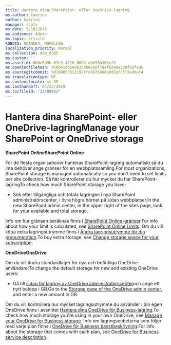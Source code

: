 ```yaml
---
title: Hantera dina SharePoint- eller OneDrive-lagring
ms.author: kaarins
author: kaarins
manager: scotv
ms.date: 5/18/2018
ms.audience: Admin
ms.topic: article
ROBOTS: NOINDEX, NOFOLLOW
localization_priority: Normal
ms.collection: Adm_O365
ms.custom: ''
ms.assetid: 8b0e6b9b-67c9-4716-8602-ebb58b364ef9
ms.openlocfilehash: 450b416b5e0635bb8868f7eaf8296930af68f1a5
ms.sourcegitcommit: 9d78905c512192ffc4675468abd2efc5f2e4baf4
ms.translationtype: MT
ms.contentlocale: sv-SE
ms.lasthandoff: 04/23/2019
ms.locfileid: "32408952"
---
```

# <a name="manage-your-sharepoint-or-onedrive-storage"></a><span data-ttu-id="878a4-102">Hantera dina SharePoint- eller OneDrive-lagring</span><span class="sxs-lookup"><span data-stu-id="878a4-102">Manage your SharePoint or OneDrive storage</span></span>

 <span data-ttu-id="878a4-103">**SharePoint Online**</span><span class="sxs-lookup"><span data-stu-id="878a4-103">**SharePoint Online**</span></span>
  
<span data-ttu-id="878a4-104">För de flesta organisationer hanteras SharePoint-lagring automatiskt så du inte behöver ange gränser för en webbplatssamling.</span><span class="sxs-lookup"><span data-stu-id="878a4-104">For most organizations, SharePoint storage is managed automatically so you don't need to set limits per site collection.</span></span> <span data-ttu-id="878a4-105">Så här kontrollerar du hur mycket du har SharePoint-lagring</span><span class="sxs-lookup"><span data-stu-id="878a4-105">To check how much SharePoint storage you have:</span></span>
  
- <span data-ttu-id="878a4-106">Sök efter tillgängliga och totala lagringen i nya SharePoint administratörscenter, i övre högra hörnet på sidan webbplatser.</span><span class="sxs-lookup"><span data-stu-id="878a4-106">In the new SharePoint admin center, in the upper right of the sites page, look for your available and total storage.</span></span>
    
<span data-ttu-id="878a4-107">Info om hur gränsen beräknas finns i [SharePoint Online-gränser](https://go.microsoft.com/fwlink/p/?LinkID=856113).</span><span class="sxs-lookup"><span data-stu-id="878a4-107">For info about how your limit is calculated, see [SharePoint Online Limits](https://go.microsoft.com/fwlink/p/?LinkID=856113).</span></span> <span data-ttu-id="878a4-108">Om du vill köpa extra lagringsutrymme finns i [Ändra lagringsutrymme för din prenumeration](https://go.microsoft.com/fwlink/?linkid=866428).</span><span class="sxs-lookup"><span data-stu-id="878a4-108">To buy extra storage, see [Change storage space for your subscription](https://go.microsoft.com/fwlink/?linkid=866428).</span></span>
  
 <span data-ttu-id="878a4-109">**OneDrive**</span><span class="sxs-lookup"><span data-stu-id="878a4-109">**OneDrive**</span></span>
  
<span data-ttu-id="878a4-110">Om du vill ändra standardlager för nya och befintliga OneDrive-användare:</span><span class="sxs-lookup"><span data-stu-id="878a4-110">To change the default storage for new and existing OneDrive users:</span></span>
  
- <span data-ttu-id="878a4-111">Gå till [sidan för lagring av OneDrive administratörscenter](https://admin.onedrive.com/?v=StorageSettings)och ange ett nytt belopp i GB.</span><span class="sxs-lookup"><span data-stu-id="878a4-111">Go to the [Storage page of the OneDrive admin center](https://admin.onedrive.com/?v=StorageSettings), and enter a new amount in GB.</span></span>
    
<span data-ttu-id="878a4-112">Om du vill kontrollera hur mycket lagringsutrymme du använder i din egen OneDrive finns i avsnittet [Hantera dina OneDrive för Business-lagring](https://go.microsoft.com/fwlink/?linkid=866429).</span><span class="sxs-lookup"><span data-stu-id="878a4-112">To check how much storage you're using in your own OneDrive, see [Manage your OneDrive for Business storage](https://go.microsoft.com/fwlink/?linkid=866429).</span></span> <span data-ttu-id="878a4-113">Info om lagringsenheterna som följer med varje plan finns i [OneDrive för Business tjänstbeskrivning](https://go.microsoft.com/fwlink/p/?LinkID=826071).</span><span class="sxs-lookup"><span data-stu-id="878a4-113">For info about the storage that comes with each plan, see [OneDrive for Business service description](https://go.microsoft.com/fwlink/p/?LinkID=826071).</span></span>
  


